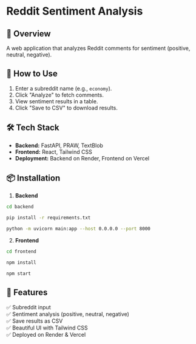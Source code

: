 # Reddit Sentiment Analysis

## 📌 Overview
A web application that analyzes Reddit comments for sentiment (positive, neutral, negative).

## 🚀 How to Use
1. Enter a subreddit name (e.g., `economy`).
2. Click "Analyze" to fetch comments.
3. View sentiment results in a table.
4. Click "Save to CSV" to download results.

## 🛠 Tech Stack
- **Backend:** FastAPI, PRAW, TextBlob
- **Frontend:** React, Tailwind CSS
- **Deployment:** Backend on Render, Frontend on Vercel

## 📦 Installation
1. **Backend**
~~~bash
cd backend
~~~
~~~bash
pip install -r requirements.txt
~~~
~~~bash
python -m uvicorn main:app --host 0.0.0.0 --port 8000
~~~
2. **Frontend**
~~~bash
cd frontend
~~~
~~~bash
npm install
~~~
~~~bash
npm start
~~~

## 🎯 Features
✅ Subreddit input  
✅ Sentiment analysis (positive, neutral, negative)  
✅ Save results as CSV  
✅ Beautiful UI with Tailwind CSS  
✅ Deployed on Render & Vercel  
